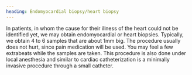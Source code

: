 ```yaml
---
heading: Endomyocardial biopsy/heart biopsy
---
```


In patients, in whom the cause for their illness of the heart could not be identified yet, we may obtain endomyocardial 
or heart biopsies.
Typically, we obtain 4 to 6 samples that are about 1mm big.
The procedure usually does not hurt, since pain medication will be used.
You may feel a few extrabeats while the samples are taken.
This procedure is also done under local anesthesia and similar to cardiac catheterization is a minimally invasive 
procedure through a small catheter. 